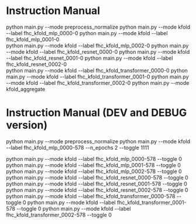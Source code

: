 # Instruction Manual 
python main.py --mode preprocess_normalize
python main.py --mode kfold --label fhc_kfold_mlp_0000-0 
python main.py --mode kfold --label fhc_kfold_mlp_0001-0  
python main.py --mode kfold --label fhc_kfold_mlp_0002-0 
python main.py --mode kfold --label fhc_kfold_resnet_0000-0 
python main.py --mode kfold --label fhc_kfold_resnet_0001-0 
python main.py --mode kfold --label fhc_kfold_resnet_0002-0  
python main.py --mode kfold --label fhc_kfold_transformer_0000-0 
python main.py --mode kfold --label fhc_kfold_transformer_0001-0 
python main.py --mode kfold --label fhc_kfold_transformer_0002-0 
python main.py --mode kfold_aggregate 

# Instruction Manual (DEV and DEBUG version)
python main.py --mode preprocess_normalize
python main.py --mode kfold --label fhc_kfold_mlp_0000-578 --n_epochs 2 --toggle 1111

python main.py --mode kfold --label fhc_kfold_mlp_0000-578 --toggle 0
python main.py --mode kfold --label fhc_kfold_mlp_0001-578 --toggle 0
python main.py --mode kfold --label fhc_kfold_mlp_0002-578 --toggle 0
python main.py --mode kfold --label fhc_kfold_resnet_0000-578 --toggle 0
python main.py --mode kfold --label fhc_kfold_resnet_0001-578 --toggle 0
python main.py --mode kfold --label fhc_kfold_resnet_0002-578 --toggle 0
python main.py --mode kfold --label fhc_kfold_transformer_0000-578 --toggle 0
python main.py --mode kfold --label fhc_kfold_transformer_0001-578 --toggle 0
python main.py --mode kfold --label fhc_kfold_transformer_0002-578 --toggle 0

